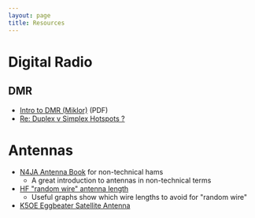 ```yaml
---
layout: page
title: Resources
---
```


# Digital Radio

## DMR

* [Intro to DMR (Miklor)](https://www.miklor.com/DMR/ppt/DMR-BasicTutorial.pdf) (PDF)
* [Re: Duplex v Simplex Hotspots ?](https://groups.io/g/GeorgiaDMR/message/455)

# Antennas

* [N4JA Antenna Book](http://www.hamuniverse.com/n4jaantennabook.html) for non-technical hams
  * A great introduction to antennas in non-technical terms
* [HF "random wire" antenna length](http://udel.edu/~mm/ham/randomWire/)
  * Useful graphs show which wire lengths to avoid for "random wire"
* [K5OE Eggbeater Satellite Antenna](http://wb5rmg.somenet.net/k5oe/Eggbeater_2.html)
